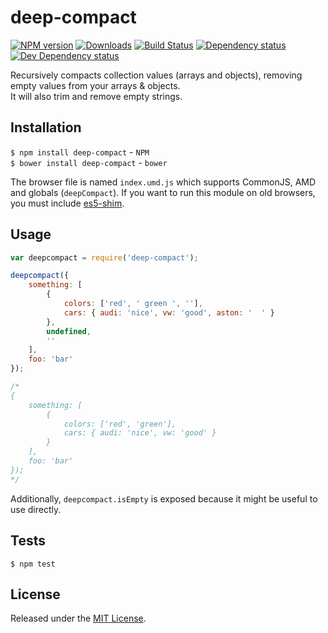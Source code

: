 # deep-compact

[![NPM version][npm-image]][npm-url] [![Downloads][downloads-image]][npm-url] [![Build Status][travis-image]][travis-url] [![Dependency status][david-dm-image]][david-dm-url] [![Dev Dependency status][david-dm-dev-image]][david-dm-dev-url]

[npm-url]:https://npmjs.org/package/deep-compact
[downloads-image]:http://img.shields.io/npm/dm/deep-compact.svg
[npm-image]:http://img.shields.io/npm/v/deep-compact.svg
[travis-url]:https://travis-ci.org/IndigoUnited/js-deep-compact
[travis-image]:http://img.shields.io/travis/IndigoUnited/js-deep-compact/master.svg
[david-dm-url]:https://david-dm.org/IndigoUnited/js-deep-compact
[david-dm-image]:https://img.shields.io/david/IndigoUnited/js-deep-compact.svg
[david-dm-dev-url]:https://david-dm.org/IndigoUnited/js-deep-compact#info=devDependencies
[david-dm-dev-image]:https://img.shields.io/david/dev/IndigoUnited/js-deep-compact.svg

Recursively compacts collection values (arrays and objects), removing empty values from your arrays & objects.   
It will also trim and remove empty strings.


## Installation

`$ npm install deep-compact` - `NPM`   
`$ bower install deep-compact` - `bower`

The browser file is named `index.umd.js` which supports CommonJS, AMD and globals (`deepCompact`).
If you want to run this module on old browsers, you must include [es5-shim](https://github.com/es-shims/es5-shim).



## Usage

```js
var deepcompact = require('deep-compact');

deepcompact({
    something: [
        {
            colors: ['red', ' green ', ''],
            cars: { audi: 'nice', vw: 'good', aston: '  ' }
        },
        undefined,
        ''
    ],
    foo: 'bar'
});

/*
{
    something: [
        {
            colors: ['red', 'green'],
            cars: { audi: 'nice', vw: 'good' }
        }
    ],
    foo: 'bar'
});
*/
```

Additionally, `deepcompact.isEmpty` is exposed because it might be useful to use directly.


## Tests

`$ npm test`


## License

Released under the [MIT License](http://www.opensource.org/licenses/mit-license.php).
